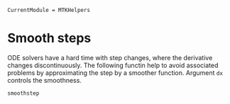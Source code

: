 ```@meta
CurrentModule = MTKHelpers
```

# Smooth steps

ODE solvers have a hard time with step changes, where the derivative
changes discontinuously.
The following functin help to avoid associated problems by approximating
the step by a smoother function. Argument `dx` controls the 
smoothness.

```@docs
smoothstep
```

